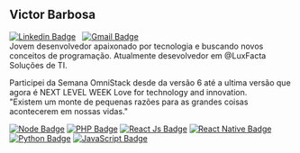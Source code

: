 ## Victor Barbosa
[![Linkedin Badge](https://img.shields.io/badge/-Victor%20Hugo-ff8219?style=flat-square&logo=Linkedin&logoColor=white&link=https://www.linkedin.com/in/victor-hugo-p-b11739115/)](https://www.linkedin.com/in/victor-hugo-p-b11739115/) &nbsp;
[![Gmail Badge](https://img.shields.io/badge/-victorhugoraj@gmail.com-ff8219?style=flat-square&logo=Gmail&logoColor=white&link=mailto:victorhugoraj@gmail.com)](mailto:victorhugoraj@gmail.com)<br>
Jovem desenvolvedor apaixonado por tecnologia e buscando novos conceitos de programação. 
Atualmente desevolvedor em @LuxFacta Soluções de TI.

Participei da Semana OmniStack desde da versão 6 até a ultima versão que agora é NEXT LEVEL WEEK
Love for technology and innovation.<br>
"Existem um monte de pequenas razões para as grandes coisas acontecerem em nossas vidas."<br>

[![Node Badge](https://img.shields.io/badge/-PHP-ff8219?style=flat-square&logo=node&logoColor=white&link=https://www.linkedin.com/in/victor-hugo-p-b11739115/)](https://www.linkedin.com/in/victor-hugo-p-b11739115/)
[![PHP Badge](https://img.shields.io/badge/-Node%20Js-ff8219?style=flat-square&logo=node&logoColor=white&link=https://www.linkedin.com/in/victor-hugo-p-b11739115/)](https://www.linkedin.com/in/victor-hugo-p-b11739115/) 
[![React Js Badge](https://img.shields.io/badge/-React%20Js-ff8219?style=flat-square&logo=react&logoColor=white&link=https://www.linkedin.com/in/victor-hugo-p-b11739115/)](https://www.linkedin.com/in/victor-hugo-p-b11739115/) 
[![React Native Badge](https://img.shields.io/badge/-React%20Native-ff8219?style=flat-square&logo=react&logoColor=white&link=https://www.linkedin.com/in/victor-hugo-p-b11739115/)](https://www.linkedin.com/in/victor-hugo-p-b11739115/) 
[![Python Badge](https://img.shields.io/badge/-Python-ff8219?style=flat-square&logo=python&logoColor=white&link=https://www.linkedin.com/in/victor-hugo-p-b11739115/)](https://www.linkedin.com/in/victor-hugo-p-b11739115/) 
[![JavaScript Badge](https://img.shields.io/badge/-Python-ff8219?style=flat-square&logo=javascript&logoColor=white&link=https://www.linkedin.com/in/victor-hugo-p-b11739115/)](https://www.linkedin.com/in/victor-hugo-p-b11739115/) 
